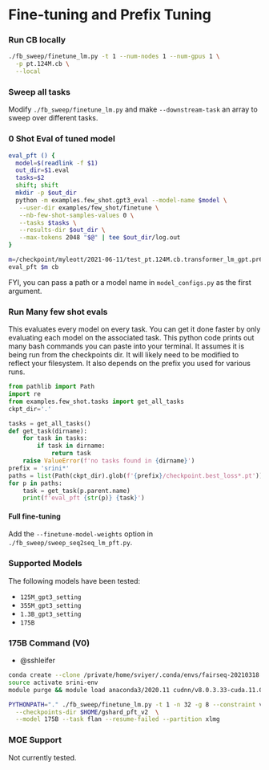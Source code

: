 # Fine-tuning and Prefix Tuning

### Run CB locally
```bash
./fb_sweep/finetune_lm.py -t 1 --num-nodes 1 --num-gpus 1 \
  -p pt.124M.cb \
  --local
```

### Sweep all tasks
Modify `./fb_sweep/finetune_lm.py` and make `--downstream-task` an  array to sweep over different tasks.


### 0 Shot Eval of tuned model

```bash
eval_pft () {
  model=$(readlink -f $1)
  out_dir=$1.eval
  tasks=$2
  shift; shift
  mkdir -p $out_dir
  python -m examples.few_shot.gpt3_eval --model-name $model \
   --user-dir examples/few_shot/finetune \
   --nb-few-shot-samples-values 0 \
   --tasks $tasks \
   --results-dir $out_dir \
   --max-tokens 2048 "$@" | tee $out_dir/log.out
}
```
```bash
m=/checkpoint/myleott/2021-06-11/test_pt.124M.cb.transformer_lm_gpt.pr64.mt1024.mt1024.mt4.uf2.mu250.dr0.0.atdr0.0.actdr0.0.wd0.0.adam.beta9999.eps1e-08.lr3e-05.warm25.fp16.ngpu1/checkpoint_best.pt
eval_pft $m cb
```
FYI, you can pass a path or a model name in ``model_configs.py`` as the first argument.

### Run Many few shot evals
This evaluates every model on every task. You can get it done faster by only evaluating each model on the associated task.
This python code prints out many bash commands you can paste into your terminal.
It assumes it is being run from the checkpoints dir. It will likely need to be modified to reflect your filesystem.
It also depends on the prefix you used for various runs.
```python
from pathlib import Path
import re
from examples.few_shot.tasks import get_all_tasks
ckpt_dir='.'

tasks = get_all_tasks()
def get_task(dirname):
    for task in tasks:
        if task in dirname:
            return task
    raise ValueError(f'no tasks found in {dirname}')
prefix = 'srini*'
paths = list(Path(ckpt_dir).glob(f'{prefix}/checkpoint.best_loss*.pt'))
for p in paths:
    task = get_task(p.parent.name)
    print(f'eval_pft {str(p)} {task}')
```


#### Full fine-tuning

Add the `--finetune-model-weights` option in `./fb_sweep/sweep_seq2seq_lm_pft.py`.


### Supported Models

The following models have been tested:
- `125M_gpt3_setting`
- `355M_gpt3_setting`
- `1.3B_gpt3_setting`
- `175B`


### 175B Command (V0)
- @sshleifer
```bash
conda create --clone /private/home/sviyer/.conda/envs/fairseq-20210318 -n srini-env
source activate srini-env
module purge && module load anaconda3/2020.11 cudnn/v8.0.3.33-cuda.11.0 cuda/11.0 fairusers_aws nvtop/1.0.0/gcc.7.3.0 openmpi/4.1.0/cuda.11.0-gcc.9.3.0 ripgrep/11.0.2 NCCL/2.8.3-1-cuda.11.0

PYTHONPATH="." ./fb_sweep/finetune_lm.py -t 1 -n 32 -g 8 --constraint volta32gb \
  --checkpoints-dir $HOME/gshard_pft_v2  \
  --model 175B --task flan --resume-failed --partition xlmg
```

### MOE Support

Not currently tested.

